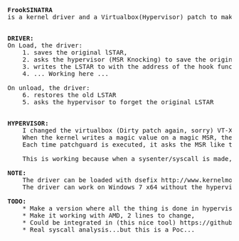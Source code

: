 <pre>
<b>FrookSINATRA</b>
is a kernel driver and a Virtualbox(Hypervisor) patch to make possible hook of the LSTAR, even with patchguard (Up-to-date Windows 8.1 on July 2014) activated.


<b>DRIVER:</b>
On Load, the driver:
	1. saves the original lSTAR,
	2. asks the hypervisor (MSR Knocking) to save the original LSTAR too,
	3. writes the LSTAR to with the address of the hook function,
	4. ... Working here ...

On unload, the driver:
	6. restores the old LSTAR
	5. asks the hypervisor to forget the original LSTAR
	
	
<b>HYPERVISOR:</b>
	I changed the virtualbox (Dirty patch again, sorry) VT-X hypervisor HMVMXR0.cpp, to intercept read and write of MSR.
	When the kernel writes a magic value on a magic MSR, the LSTAR is stored.
	Each time patchguard is executed, it asks the MSR like this asm("rdmsr 0xC000005") <a>http://pastebin.com/mGbFHkk5</a>, the hypervisor intercepts the read, and give the original LSTAR value (legit one), even if it was hooked by the driver !
	
	This is working because when a sysenter/syscall is made, the LSTAR MSR isn't read via rdmsr instruction, but read by the CPU itself, and hypervisor isn't called. So the instruction flow is redirected to the real value of the LSTAR, the hook function, if LSTAR is hooked.
	
<b>NOTE:</b>
	The driver can be loaded with dsefix <a>http://www.kernelmode.info/forum/viewtopic.php?f=11&t=3322</a>
	The driver can work on Windows 7 x64 without the hypervisor

<b>TODO:</b>
	* Make a version where all the thing is done in hypervisor, write the hook EIP in a magic MSR...
	* Make it working with AMD, 2 lines to change,
	* Could be integrated in (this nice tool) <a>https://github.com/zer0mem/MiniHyperVisorProject</a>, to make it working on a live Windows (bluePill+Intercept R/W MSR+frookSINATRA = Rootkit ;p)
	* Real syscall analysis...but this is a Poc...
</pre>
